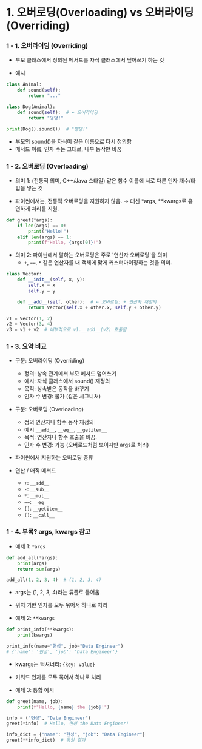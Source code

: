 # 1. 오버로딩(Overloading) vs 오버라이딩(Overriding)

### 1 - 1. 오버라이딩 (Overriding)

- 부모 클래스에서 정의된 메서드를 자식 클래스에서 덮어쓰기 하는 것

- 예시

```python
class Animal:
    def sound(self):
        return "..."

class Dog(Animal):
    def sound(self):  # ← 오버라이딩
        return "멍멍!"

print(Dog().sound())  # "멍멍!"
```

- 부모의 sound()을 자식이 같은 이름으로 다시 정의함
- 메서드 이름, 인자 수는 그대로, 내부 동작만 바꿈


### 1 - 2. 오버로딩 (Overloading)

- 의미 1: (전통적 의미, C++/Java 스타일) 같은 함수 이름에 서로 다른 인자 개수/타입을 넣는 것

- 파이썬에서는, 전통적 오버로딩을 지원하지 않음. → 대신 *args, **kwargs로 유연하게 처리를 지원.

```python
def greet(*args):
    if len(args) == 0:
        print("Hello!")
    elif len(args) == 1:
        print(f"Hello, {args[0]}!")
```

- 의미 2: 파이썬에서 말하는 오버로딩은 주로 '연산자 오버로딩'을 의미
    - `+`, `==`, `*` 같은 연산자를 내 객체에 맞게 커스터마이징하는 것을 의미.

```python
class Vector:
    def __init__(self, x, y):
        self.x = x
        self.y = y

    def __add__(self, other):  # ← 오버로딩: + 연산자 재정의
        return Vector(self.x + other.x, self.y + other.y)

v1 = Vector(1, 2)
v2 = Vector(3, 4)
v3 = v1 + v2  # 내부적으로 v1.__add__(v2) 호출됨
```

### 1 - 3. 요약 비교

- 구분: 오버라이딩 (Overriding)
    - 정의: 상속 관계에서 부모 메서드 덮어쓰기
    - 예시: 자식 클래스에서 sound() 재정의
    - 목적: 상속받은 동작을 바꾸기
    - 인자 수 변경: 불가 (같은 시그니처)

- 구분: 오버로딩 (Overloading)
    - 정의 연산자나 함수 동작 재정의
    - 예시 `__add__`, `__eq__`, `__getitem__`
    - 목적: 연산자나 함수 호출을 바꿈.
    - 인자 수 변경: 가능 (오버로드처럼 보이지만 args로 처리)


- 파이썬에서 지원하는 오버로딩 종류

- 연산 / 매직 메서드
    - `+`: `__add__`
    - `-`: `__sub__`
    - `*`: `__mul__`
    - `==`: `__eq__`
    - `[]`: `__getitem__`
    - `()`: `__call__`

### 1 - 4. 부록? args, kwargs 참고

- 예제 1: `*args`

```python
def add_all(*args):
    print(args)
    return sum(args)

add_all(1, 2, 3, 4)  # (1, 2, 3, 4)
```

- args는 (1, 2, 3, 4)라는 튜플로 들어옴
- 위치 기반 인자를 모두 묶어서 하나로 처리

- 예제 2: `**kwargs`

```python
def print_info(**kwargs):
    print(kwargs)

print_info(name="헌성", job="Data Engineer")
# {'name': '헌성', 'job': 'Data Engineer'}
```

- kwargs는 딕셔너리: `{key: value}`
- 키워드 인자를 모두 묶어서 하나로 처리


- 예제 3: 통합 예시

```python
def greet(name, job):
    print(f"Hello, {name} the {job}!")

info = ("헌성", "Data Engineer")
greet(*info)  # Hello, 헌성 the Data Engineer!

info_dict = {"name": "헌성", "job": "Data Engineer"}
greet(**info_dict)  # 동일 결과
```
